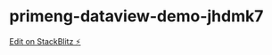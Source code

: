 # primeng-dataview-demo-jhdmk7

[Edit on StackBlitz ⚡️](https://stackblitz.com/edit/primeng-dataview-demo-jhdmk7)